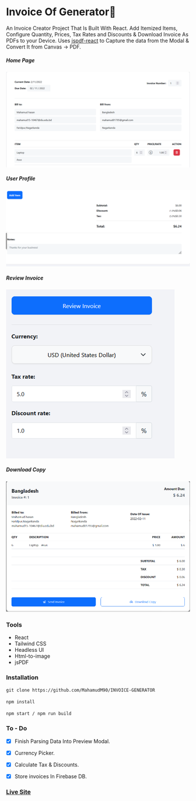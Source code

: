 # Invoice Of Generator🧾

An Invoice Creator Project That Is Built With React. Add Itemized Items, Configure Quantity, Prices, Tax Rates and Discounts & Download Invoice As PDFs to your Device. Uses [jspdf-react](https://www.npmjs.com/package/jspdf-react) to Capture the data from the Modal & Convert It from Canvas -> PDF.



##### Home Page

![ScreenShot of Form](screenshots/a.png)



##### User Profile

![ScreenShot of Form](screenshots/b.png)



##### Review Invoice

![ScreenShot of Form](screenshots/c.png)



##### Download Copy

![ScreenShot of Form](screenshots/d.png)

### Tools

- React
- Tailwind CSS
- Headless UI
- Html-to-image
- jsPDF


### Installation

```
git clone https://github.com/MahamudM90/INVOICE-GENERATOR

npm install

npm start / npm run build
```

### To - Do
- [x] Finish Parsing Data Into Preview Modal.

- [x] Currency Picker.

- [x] Calculate Tax & Discounts.

- [x] Store invoices In Firebase DB.


 ###    [Live Site](https://invoice-generator-react.netlify.app/) 
